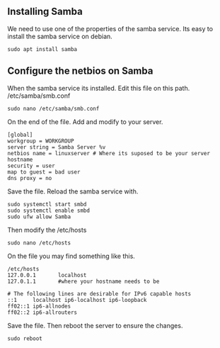 ## Installing Samba
We need to use one of the properties of the samba service. Its easy to install the samba service on debian.
```shell
sudo apt install samba
```

## Configure the netbios on Samba

When the samba service its installed. Edit this file on this path.
/etc/samba/smb.conf

```shell
sudo nano /etc/samba/smb.conf
```

On the end of the file. Add and modify to your server.

```shell
[global]
workgroup = WORKGROUP
server string = Samba Server %v
netbios name = linuxserver # Where its suposed to be your server hostname
security = user
map to guest = bad user
dns proxy = no

```
Save the file. 
Reload the samba service with.
```shell 
sudo systemctl start smbd
sudo systemctl enable smbd
sudo ufw allow Samba
```

Then modify the /etc/hosts

```shell
sudo nano /etc/hosts
```

On the file you may find something like this.

```shell
/etc/hosts     
127.0.0.1       localhost
127.0.1.1       #where your hostname needs to be

# The following lines are desirable for IPv6 capable hosts
::1     localhost ip6-localhost ip6-loopback
ff02::1 ip6-allnodes
ff02::2 ip6-allrouters
```

Save the file.
Then reboot the server to ensure the changes.
```shell
sudo reboot
```
